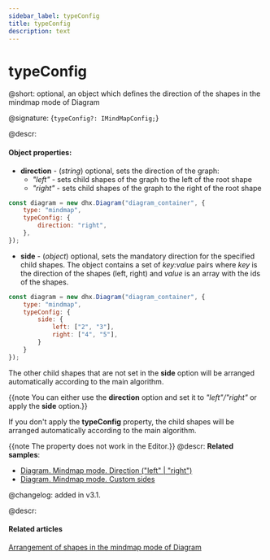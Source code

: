 ```yaml
---
sidebar_label: typeConfig
title: typeConfig
description: text
---
```


# typeConfig

@short: optional, an object which defines the direction of the shapes in the mindmap mode of Diagram

@signature: {`typeConfig?: IMindMapConfig;`}

@descr:
#### Object properties:

- **direction** - (*string*) optional, sets the direction of the graph:
  - *"left"* - sets child shapes of the graph to the left of the root shape
  - *"right"* - sets child shapes of the graph to the right of the root shape

~~~js
const diagram = new dhx.Diagram("diagram_container", { 
    type: "mindmap",
    typeConfig: {
        direction: "right",
    },
});
~~~

- **side** - (*object*) optional, sets the mandatory direction for the specified child shapes. The object contains a set of *key:value* pairs where *key* is the direction of the shapes (left, right) and *value* is an array with the ids of the shapes.

~~~js
const diagram = new dhx.Diagram("diagram_container", { 
    type: "mindmap",
    typeConfig: {
        side: {
            left: ["2", "3"],
            right: ["4", "5"],
        }
    }
});
~~~

The other child shapes that are not set in the **side** option will be arranged automatically according to the main algorithm.

{{note You can either use the **direction** option and set it to *"left"/"right"* or apply the **side** option.}}

If you don't apply the **typeConfig** property, the child shapes will be arranged automatically according to the main algorithm.

{{note The property does not work in the Editor.}}
@descr:
**Related samples**: 

- [Diagram. Mindmap mode. Direction ("left" | "right")](https://snippet.dhtmlx.com/pzllujx3)
- [Diagram. Mindmap mode. Custom sides](https://snippet.dhtmlx.com/atto9ckg)






@changelog: added in v3.1.

@descr:
#### Related articles

[Arrangement of shapes in the mindmap mode of Diagram](../../../shapes/default_shapes/#arrangement-of-shapes-in-the-mindmap-mode-of-diagram)